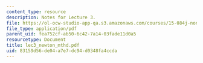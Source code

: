 ```yaml
---
content_type: resource
description: Notes for Lecture 3.
file: https://ol-ocw-studio-app-qa.s3.amazonaws.com/courses/15-084j-nonlinear-programming-spring-2004/83159d56de04a7e7dc94d0348fa4ccda_lec3_newton_mthd.pdf
file_type: application/pdf
parent_uid: fea752cf-ab50-6c42-7a14-03fade11d0a5
resourcetype: Document
title: lec3_newton_mthd.pdf
uid: 83159d56-de04-a7e7-dc94-d0348fa4ccda
---
```

